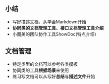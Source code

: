 ## 小结
* 写好描述文档，从学会Markdown开始
* **协同类的文档管理工具、接口文档管理工具介绍**
* 小而美的团队协作工具ShowDoc(特点介绍)

## 文档管理
* 特定类型的文档可以参考各类模板
* 协同类的工具**根据场景**来使用
* 练习写文档可以从写好**总结**与**描述文件**开始

